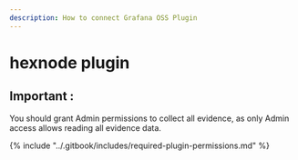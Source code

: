 ```yaml
---
description: How to connect Grafana OSS Plugin
---
```


# hexnode plugin

## Important :

You should grant Admin permissions to collect all evidence, as only Admin access allows reading all evidence data.

{% include "../.gitbook/includes/required-plugin-permissions.md" %}

<figure><img src="../.gitbook/assets/image%20(434).png" alt=""><figcaption></figcaption></figure>
